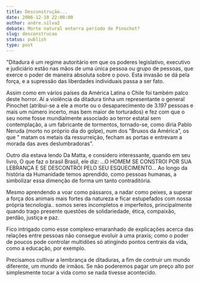 ```yaml
---
title: Desconstrução...
date: 2006-12-10 22:00:00
author: andre.silva2
debate: Morte natural enterra período de Pinochet?
slug: desconstrucao
status: publish 
type: post
---
```


"Ditadura é um regime autoritário em que os poderes legislativo, executivo e judiciário estão nas mãos de uma única pessoa ou grupo de pessoas, que exerce o poder de maneira absoluta sobre o povo. Esta invasão se dá pela força, e a supressão das liberdades individuais passa a ser fato.  

 Assim como em vários países da América Latina o Chile foi também palco deste horror. Aí a violência da ditadura tinha um representante o general Pinochet (atribui-se a ele a morte ou o desaparecimento de 3.197 pessoas e mais um número incerto, mas bem maior de torturados) e fez com que o seu nome fosse mundialmente associado ao terror estatal sem contemplação, a um fabricante de tormentos, tornado-se, como diria Pablo Neruda (morto no próprio dia do golpe), num dos "Bruxos da América", os que " matam os metais da ressurreição, fecham as portas e entrevam a morada das aves deslumbradoras".  

 Outro dia estava lendo Da Matta, e considero interessante, quando em seu livro, O que faz o brasil Brasil, ele diz: ...O HOMEM SE CONSTROI POR SUA LEBRANÇA E SE DESCONTROI PELO SEU ESQUECIMENTO... Ao longo da história da Humanidade temos aprendido, como pessoas humanas, a simbolizar essa dimenção de forma um tanto contraditória.  

 Mesmo aprendendo a voar como pássaros, a nadar como peixes, a superar a força dos animais mais fortes da natureza e ficar estupefados com nossa própria tecnologia.. somos seres incompletos e imperfeitos, principalmente quando trago presente questões de solidariedade, ética, compaixão, perdão, justiça e paz.   

 Fico intrigado como esse complexo emaranhado de explicações acerca das relações entre pessoas não consegue evoluir à uma praxis; como o poder de poucos pode controlar multidões só atingindo pontos centrais da vida, como a educação, por exemplo.  

 Precisamos cultivar a lembrança de ditaduras, a fim de contruir um mundo diferente, um mundo de irmãos. Se não poderemos pagar um preço alto por simplesmente tocar a vida como se nada tivesse acontecido.
